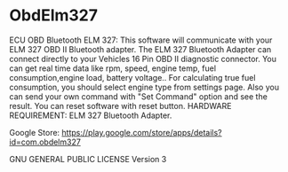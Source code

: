 ObdElm327
=========

ECU OBD Bluetooth ELM 327:
This software will communicate with your ELM 327 OBD II Bluetooth adapter.
The ELM 327 Bluetooth Adapter can connect directly to your Vehicles 16 Pin OBD II diagnostic connector.
You can get real time data like rpm, speed, engine temp, fuel consumption,engine load, battery voltage..
For calculating true fuel consumption, you should select engine type from settings page.
Also you can send your own command with "Set Command" option and see the result.
You can reset software with reset button.
HARDWARE REQUIREMENT: ELM 327 Bluetooth Adapter.

Google Store:
https://play.google.com/store/apps/details?id=com.obdelm327

GNU GENERAL PUBLIC LICENSE Version 3
